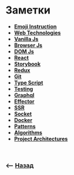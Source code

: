# Заметки

* **<a href="/emoji-instruction/readme.md">Emoji Instruction</a>**
* **<a href="/web-technologies/readme.md">Web Technologies</a>**
* **<a href="/vanilla-js/readme.md">Vanilla Js</a>**
* **<a href="/browser-js/readme.md">Browser Js</a>**
* **<a href="/vanilla-js/readme.md">DOM Js</a>**
* **<a href="/react/readme.md">React</a>**
* **<a href="/storybook/readme.md">Storybook</a>**
* **<a href="/redux/readme.md">Redux</a>**
* **<a href="/git/readme.md">Git</a>**
* **<a href="/type-script/readme.md">Type Script</a>**  
* **<a href="/testing/readme.md">Testing</a>**  
* **<a href="/graphql/readme.md">Graphql</a>**  
* **<a href="/graphql/readme.md">Effector</a>**  
* **<a href="/SSR/readme.md">SSR</a>**
* **<a href="/socket/readme.md">Socket</a>**
* **<a href="/docker/readme.md">Docker</a>**
* **<a href="/patterns/readme.md">Patterns</a>**  
* **<a href="/algorithms/readme.md">Algorithms</a>**
* **<a href="/project-architectures/readme.md">Project Architectures</a>**

<br>

### ⟵ **<a href="../../readme.md">Назад</a>**